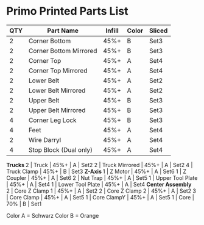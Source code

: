 # Primo Printed Parts List
QTY |	Part Name	| Infill	| Color | Sliced
--- |   ---- | ----| ---- | ---
2 |	Corner Bottom |	45%+	| B | Set3
2 |	Corner Bottom Mirrored |	45%+ |	B | Set3
2 |	Corner Top |	45%+ |	A | Set4
2 |	Corner Top Mirrored |	45%+ |A | Set4
2 |	Lower Belt |	45%+ |	A | Set2
2 |	Lower Belt Mirrored |	45%+ |	A | Set2
2 |	Upper Belt |	45%+ |	B | Set3
2 |	Upper Belt Mirrored |	45%+ |	B | Set3
4 |	Corner Leg Lock |	45%+ |	B | Set3
4 |	Feet |	45%+ |	A | Set4
2 |	Wire Darryl |	45%+ |	A | Set4
4 |	Stop Block (Dual only) |	45%+ |	A | Set4
<b>Trucks   </b>
2 |	Truck |	45%+ |	A | Set2
2 |	Truck Mirrored |	45%+ |	A | Set2
4 |	Truck Clamp |	45%+ |	B | Set3
<b>Z-Axis  </b>
1 |	Z Motor |	45%+ |	A | Set6
1 |	Z Coupler |	45%+ |	A | Set6
2 |	Nut Trap |	45%+ |	A | Set5
1 |	Upper Tool Plate |	45%+ |	A | Set4
1 |	Lower Tool Plate |	45%+ |	A | Set4
<b>Center Assembly	</b>	
2 |	Core Z Clamp 1 |	45%+ |	A | Set2
2 |	Core Z Clamp 2 |	45%+ |	A | Set2
3 |	Core Clamp |	45%+ |	A | Set5
1 |	Core ClampY |	45%+ |	A | Set5
1 |	Core |	70% |	B | Set1


Color A = Schwarz
Color B = Orange
